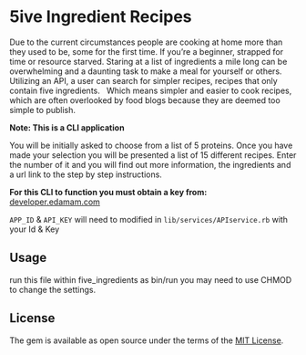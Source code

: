 # 5ive Ingredient Recipes

Due to the current circumstances people are cooking at home more than they used to be, some for the first time. If you’re a beginner, strapped for time or resource starved. Staring at a list of ingredients a mile long can be overwhelming and a daunting task to make a meal for yourself or others. Utilizing an API, a user can search for simpler recipes, recipes that only contain five ingredients.   Which means simpler and easier to cook recipes, which are often overlooked by food blogs because they are deemed too simple to publish.

**Note: This is a CLI application**

You will be initially asked to choose from a list of 5 proteins. Once you have made your selection you will be presented a list of 15 different recipes. Enter the number of it and you will find out more information, the ingredients and a url link to the step by step instructions.

**For this CLI to function you must obtain a key from:** [developer.edamam.com](https://developer.edamam.com/)

`APP_ID` & `API_KEY` will need to modified in `lib/services/APIservice.rb` with your Id & Key

## Usage
run this file within five_ingredients as bin/run you may need to use CHMOD to change the settings.

## License
The gem is available as open source under the terms of the [MIT License](https://opensource.org/licenses/MIT).
